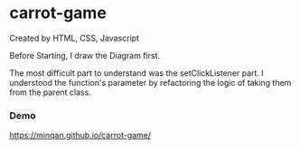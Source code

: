 # carrot-game

Created by HTML, CSS, Javascript

Before Starting, I draw the Diagram first.

The most difficult part to understand was the setClickListener part. I understood the function's parameter by refactoring the logic of taking them from the parent class.


### Demo
https://minqan.github.io/carrot-game/
